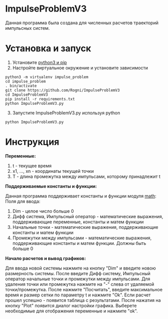 # ImpulseProblemV3

Данная программа была создана для численных расчетов траекторий импульсных систем. 

Установка и запуск
==================

1) Установите [python3 и pip](https://www.python.org/downloads/)
2) Настройте виртуальное окружение и установите зависимости
```
python3 -m virtualenv impulse_problem
cd impulse_problem
. bin/activate
git clone https://github.com/Rogni/ImpulseProblemV3
cd ImpulseProblemV3
pip install -r requirements.txt
python ImpulseProblemV3.py
```

3) Запустите ImpulseProblemV3.py используя python
```
python ImpulseProblemV3.py
```

Инструкция
==========

**Переменные:**

1) t - текущее время
2) x1, ..., xn - координаты текущей точки
3) T - длина промежутка между импульсами, которому принадлежит t

**Поддерживаемые константы и функции:**

Данная программа поддерживает константы и функции модуля [math](https://docs.python.org/3/library/math.html): 
Поля для ввода:
1) Dim - целое число больше 0
2) Дифф система, Импульсный оператор - математические выражения, поддерживающие переменные, константы и матем функции <br>
3) Начальные точки - математические выражения, поддерживающие константы и матем функции <br>
4) Промежутки между импульсами - математические выражения, поддерживающие константы и матем функции. Должны быть больше 0 
                
**Начало расчетов и вывод графиков:**

Для ввода новой системы нажмите на кнопку "Dim" и введите новою размерность системы. После введите Дифф систему, Импульсный оператор
начальные точки и промежутки между импульсами. Для удаления точки или промежутка нажмите на "-" слева от удаляемой точки/промежутка. 
После нажмите "Посчитать", введите максимальное время и размер сетки по параметру t и нажмите "Ok".
Если расчет прошел успешно - появится таблица с результатами. После нажатия на кнопку "Plot" появится диалог настройки графика. 
Выберете необходимые для отображения переменные и нажмите "ok".
